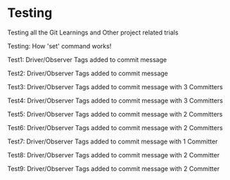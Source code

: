 # Testing
Testing all the Git Learnings and Other project related trials 

Testing: How 'set' command works!

Test1: Driver/Observer Tags added to commit message

Test2: Driver/Observer Tags added to commit message

Test3: Driver/Observer Tags added to commit message with 3 Committers

Test4: Driver/Observer Tags added to commit message with 3 Committers

Test5: Driver/Observer Tags added to commit message with 2 Committers

Test6: Driver/Observer Tags added to commit message with 2 Committers

Test7: Driver/Observer Tags added to commit message with 1 Committer

Test8: Driver/Observer Tags added to commit message with 2 Committer

Test9: Driver/Observer Tags added to commit message with 2 Committer